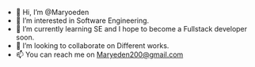 - 👋 Hi, I’m @Maryoeden
- 👀 I’m interested in Software Engineering.
- 🌱 I’m currently learning SE and I hope to become a Fullstack developer soon.
- 💞️ I’m looking to collaborate on Different works.
- 📫 You can reach me on Maryeden200@gmail.com

<!---
Maryoeden/Maryoeden is a ✨ special ✨ repository because its `README.md` (this file) appears on your GitHub profile.
You can click the Preview link to take a look at your changes.
--->

